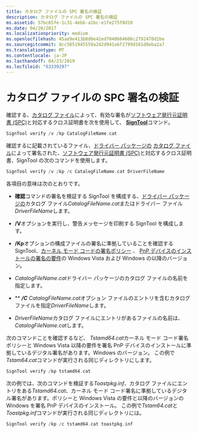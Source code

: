 ```yaml
---
title: カタログ ファイルの SPC 署名の検証
description: カタログ ファイルの SPC 署名の検証
ms.assetid: 57bc65fe-1c31-4ebb-a1bc-e1fe275f8d10
ms.date: 04/20/2017
ms.localizationpriority: medium
ms.openlocfilehash: 45ae9e413b8d0e42ed7040684606c2792470d1be
ms.sourcegitcommit: 0cc5051945559a242d941a6f2799d161d8eba2a7
ms.translationtype: MT
ms.contentlocale: ja-JP
ms.lasthandoff: 04/23/2019
ms.locfileid: "63339297"
---
```

# <a name="verifying-the-spc-signature-of-a-catalog-file"></a>カタログ ファイルの SPC 署名の検証


確認する、[カタログ ファイル](catalog-files.md)によって、有効な署名が[ソフトウェア発行元証明書 (SPC)](software-publisher-certificate.md)と対応するクロス証明書を次を使用して、 [ **SignTool**](https://msdn.microsoft.com/library/windows/hardware/ff551778)コマンド。

```cpp
SignTool verify /v /kp CatalogFileName.cat 
```

確認するに記載されているファイル、[ドライバー パッケージの](driver-packages.md) [カタログ ファイル](catalog-files.md)によって署名された、[ソフトウェア発行元証明書 (SPC)](software-publisher-certificate.md)と対応するクロス証明書、SignTool の次のコマンドを使用します。

```cpp
SignTool verify /v /kp /c CatalogFileName.cat DriverFileName
```

各項目の意味は次のとおりです。

-   **確認**コマンドの署名を検証する SignTool を構成する、[ドライバー パッケージの](driver-packages.md)カタログ ファイル*CatalogFileName.cat*またはドライバー ファイル*DriverFileName*します。

-   **/V**オプションを実行し、警告メッセージを印刷する SignTool を構成します。

-   **/Kp**オプションの構成ファイルの署名に準拠していることを確認する SignTool、[カーネル モード コードの署名ポリシー](kernel-mode-code-signing-policy--windows-vista-and-later-.md) 、 [PnP デバイスのインストールの署名の要件](pnp-device-installation-signing-requirements--windows-vista-and-later-.md)の Windows Vista および Windows の以降のバージョン。

-   *CatalogFileName.cat*ドライバー パッケージのカタログ ファイルの名前を指定します。

-   ** ***/C*** *CatalogFileName.cat*オプション ファイルのエントリを含むカタログ ファイルを指定*DriverFileName*します。

-   *DriverFileName*カタログ ファイルにエントリがあるファイルの名前は、 *CatalogFileName.cat*します。

次のコマンドことを確認するなど、 *Tstamd64.cat*カーネル モード コード署名ポリシーと Windows Vista 以降の要件を署名 PnP デバイスのインストールに準拠しているデジタル署名があります。Windows のバージョン。 この例で*Tstam64.cat*コマンドが実行される同じディレクトリにします。

```cpp
SignTool verify /kp tstamd64.cat
```

次の例では、次のコマンドを検証する*Toastpkg.inf*、カタログ ファイルにエントリをある*Tstamd64.cat*、カーネル モード コード署名に準拠しているデジタル署名があります。ポリシーと Windows Vista の要件と以降のバージョンの Windows を署名 PnP デバイスのインストール。 この例で*Tstam64.cat*と*Toastpkg.inf*コマンドが実行される同じディレクトリには。

```cpp
SignTool verify /kp /c tstamd64.cat toastpkg.inf
```

 

 





